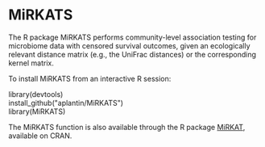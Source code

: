 # MiRKATS

The R package MiRKATS performs community-level association testing for microbiome data with censored survival outcomes, given an ecologically relevant distance matrix (e.g., the UniFrac distances) or the corresponding kernel matrix. 

To install MiRKATS from an interactive R session: 

  library(devtools) <br/>
  install_github("aplantin/MiRKATS") <br/>
  library(MiRKATS) <br/>

The MiRKATS function is also available through the R package [MiRKAT](https://cran.r-project.org/web/packages/MiRKAT/index.html), available on CRAN. 
